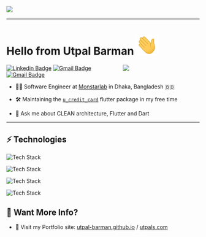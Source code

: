 ![](https://komarev.com/ghpvc/?username=utpal-barman&color=brightgreen&style=for-the-badge)

---

<h1> Hello from Utpal Barman <img src="https://raw.githubusercontent.com/ABSphreak/ABSphreak/master/gifs/Hi.gif" width="56px"></h1>

<img align='right' src='https://user-images.githubusercontent.com/5713670/87202985-820dcb80-c2b6-11ea-9f56-7ec461c497c3.gif' width='200"'>

[![Linkedin Badge](https://img.shields.io/badge/-utpal—barman-blue?style=flat-square&logo=Linkedin&logoColor=white&link=https://www.linkedin.com/in/utpal-barman/)](https://www.linkedin.com/in/utpal-barman/) 
[![Gmail Badge](https://img.shields.io/badge/-utpal.barman.bd@gmail.com-c14438?style=flat-square&logo=Gmail&logoColor=white&link=mailto:utpal.barman.bd@gmail.com)](mailto:utpal.barman.bd@gmail.com)
[![Gmail Badge](https://img.shields.io/badge/-utpal.barman@monstar%E2%80%94lab.com-fdff00?style=flat-square&logo=Gmail&logoColor=grey&link=mailto:utpal.barman@monstar-lab.com)](mailto:utpal.barman@monstar-lab.com)



- 🧑‍💻 Software Engineer at [Monstarlab](https://monstar-lab.com/global/) in Dhaka, Bangladesh 🇧🇩

- 🛠️ Maintaining the [`u_credit_card`](https://pub.dev/packages/u_credit_card) flutter package in my free time

- 💬 Ask me about CLEAN architecture, Flutter and Dart




---

## ⚡ Technologies
![Tech Stack](https://img.shields.io/badge/Mobile-Flutter-02569B?logo=Flutter&style=for-the-badge)

![Tech Stack](https://img.shields.io/badge/Mobile-Kotlin-0095D5?logo=Kotlin&style=for-the-badge)

![Tech Stack](https://img.shields.io/badge/Front--end-ReactJS-blue?logo=React&style=for-the-badge)

![Tech Stack](https://img.shields.io/badge/Back--end-Express-orange?logo=Express&style=for-the-badge)

## 🤔 Want More Info? 
- 🎯 Visit my Portfolio site: [utpal-barman.github.io](https://utpal-barman.github.io/) / [utpals.com](https://utpals.com/)






